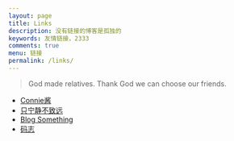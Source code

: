 ```yaml
---
layout: page
title: Links
description: 没有链接的博客是孤独的
keywords: 友情链接，2333
comments: true
menu: 链接
permalink: /links/
---
```


> God made relatives. Thank God we can choose our friends.

* [Connie酱](http://biedan.org)
* [只宁静不致远](http://zxning.github.io/)
* [Blog Something](http://chenxiaoyoyo.github.io)
* [码志](http://mazhuang.org)
